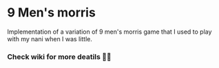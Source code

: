 # 9 Men's morris
Implementation of a variation of 9 men's morris game that I used to play with my nani when I was little.

### Check wiki for more deatils 🕺🏼
